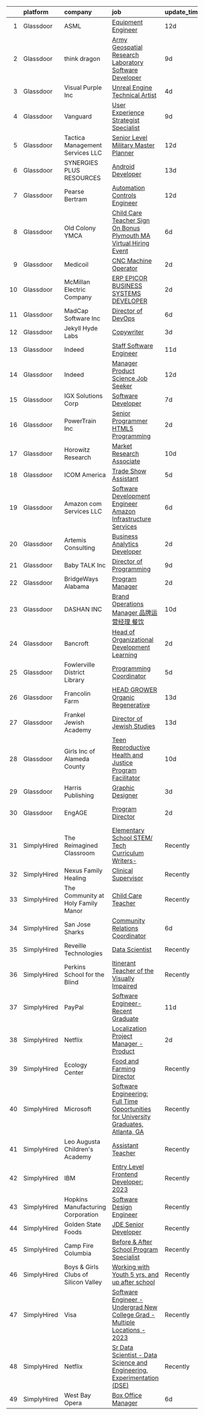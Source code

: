 

|    | platform    | company                              | job                                                                                                                                                                                                                                                                                                                                                                                                                                                                                                                                                                                                                                                                                                                                                                                                                                                                                                                                                                                                                                                                                                                                                                                                                                                                                                                                                                                                                                                                                                                                                                        | update_time   | location                   |
|---:|:------------|:-------------------------------------|:---------------------------------------------------------------------------------------------------------------------------------------------------------------------------------------------------------------------------------------------------------------------------------------------------------------------------------------------------------------------------------------------------------------------------------------------------------------------------------------------------------------------------------------------------------------------------------------------------------------------------------------------------------------------------------------------------------------------------------------------------------------------------------------------------------------------------------------------------------------------------------------------------------------------------------------------------------------------------------------------------------------------------------------------------------------------------------------------------------------------------------------------------------------------------------------------------------------------------------------------------------------------------------------------------------------------------------------------------------------------------------------------------------------------------------------------------------------------------------------------------------------------------------------------------------------------------|:--------------|:---------------------------|
|  1 | Glassdoor   | ASML                                 | [Equipment Engineer](https://www.glassdoor.com/partner/jobListing.htm?pos=126&ao=1110586&s=58&guid=000001839cb68825be46e993e41be422&src=GD_JOB_AD&t=SR&vt=w&cs=1_938094e2&cb=1664781552144&jobListingId=1008152031367&cpc=466AF8A5143942DE&jrtk=3-0-1geebd22fjfl0801-1geebd233kf11800-8d0e699130956688--6NYlbfkN0A_DDXJpBmDjNhNk0SonxKsswszHAivHatKsF66mYTBciCWwIObBEHLri0ZjyN9jZecIQxR90qA3Sxar_QlLiLyiO5_anLoC3Qzl74AWxgys9K8MNPFeL72fC06i0ZEgcTZlwuIbtwYFOdjiH3eR3sKO6xeHlxMCQMvMhPAf5Rtne50AhtI79mAC-0fUjuotJuEhaWu73ZT6dw639XH7FbkGsXMusAo3MZ1wPD5HV983rmaz8zV00PzXDFia8ILP8L768mn6ZczNMstf7kjjfeUhG8QcbuR06xCxAjVn8ht7NfV7cACVc59BW78S8QzaWXgjglNjN6jLMat7R6XMq3laYZT-dbqGZuBkqsVXNhR7qut6-SQ4roPSiaXfVX0M72cdrt37skoV42qrD6QjaZ6x9X1wNPXBnZWBzlevkiA8PrT4Y4VDJ0L0GFYIJzqjo1niaKr7PUruAG5KzsbVLNAA9Yad6LmBaGWaPeAd6F3Fm5amLvB0sfZpMSPqJQE1XbfFBCyI7dVIak6-CeSPgYlqf5J8h4kyZjGWoCjq0Bj9q2UXFlMCyXM_SCd_yuTBNo3hEvLEUjHcCxOw4w7QWWjnAQ2fk6xRJ4pXfh7JAo1YUu6QKR_dpJmDDMEgMyqXPxZe6hcE531gofWhNVuW0_sNTbDRG3Du1FOnmcIB1-i3A%3D%3D)                                                                                                                                                                                                                                                                                                                                                                                                                                                                                                                                       | 12d           | San Diego, CA              |
|  2 | Glassdoor   | think dragon                         | [Army Geospatial Research Laboratory   Software Developer](https://www.glassdoor.com/partner/jobListing.htm?pos=125&ao=1110586&s=58&guid=000001839cb68825be46e993e41be422&src=GD_JOB_AD&t=SR&vt=w&ea=1&cs=1_b48a26cf&cb=1664781552144&jobListingId=1008158410222&cpc=3B54C55687EAAB5E&jrtk=3-0-1geebd22fjfl0801-1geebd233kf11800-a152bfa43b9b9e6b--6NYlbfkN0ACTeRvGRFS6hadW-07x_K1RnsIE8OdH4tufuZ5eRAiXiBMjpttGdYmttH68yNR48DRuxDYwRlyUrQ7HEIkoVcvVDfboow4HWxBya_PgPjwhi5z7LlqntkHLwcvRpqCTa9g2y63XpVZmp5q5-HvirU-crutFGiesJuafjy90rlW0HMrsrIAKbuSxvTauC8IZXTyg1vpUSJhgLyCaGjloY94tGRLOBvvKIvr6Mh8jE41wbpVqsYe_7_Vvyrwf0dA40GdRKrOc9zqC99wHDk5UQzWMlDL6U2oqKhwpCxdyDipYjTHyhCjH2XKqjlbaqeELNCwI5kRzYy4bC75T8YVgDKYNHoSOW6zgoUDmjA8vsGnYV6g7Tl1n4Wh0JaxuXe9cpHHtXUUngI2Jlw-n1_Wzj4ER51cEaGGTEgcR6eB5tl1b706R4X60_PctozCKAvRxCyFWytVELIZ2hE5X22VhVN-3tOUL0PX90WhORdaXQUL9I5hP8HYqzWUF48ia2cL12F-xadEWP5AvrDqaAuowrNPyS1CcCy-lIJffE9W1Koev2wVCW3Jk-FO)                                                                                                                                                                                                                                                                                                                                                                                                                                                                                                                                                                                                                        | 9d            | Fort Belvoir, VA           |
|  3 | Glassdoor   | Visual Purple  Inc                   | [Unreal Engine Technical Artist](https://www.glassdoor.com/partner/jobListing.htm?pos=104&ao=1110586&s=58&guid=000001839cb68825be46e993e41be422&src=GD_JOB_AD&t=SR&vt=w&ea=1&cs=1_b31e9e80&cb=1664781552142&jobListingId=1008168214657&cpc=1899023E9966B094&jrtk=3-0-1geebd22fjfl0801-1geebd233kf11800-3051ec987a852fbf--6NYlbfkN0Bi-g4OEguhQEx4pjzkmulzkFDPdVMQm6g82nLRMcVRUPhuZxF0TaNm8sD8OSmosQx0wDDCWqlLyKSxlcsJr0z3Vomvv6ObC46f4oIG4EfWq9wJOezsfJ0Joe08fz8px89T6MOkRCjMFm_f_vjBUKG2GutwZcrjzZcxBXc2WjOsWRLgvgB65cgaqVWzn7efhfZ_u7wt-qMwkOxKPIWKmefYi5sTGBSM7u3Kekjkxxa08gfJUnwL92n5aQWQ3sRD59aqgksLBxxo10nD1CA89-LOgQk6WW_Cu280uYYh91yJDwdZqX7xLKIkwSxVGe5Plwiwkr4W94z-yUl5SCE8hAsAoFt4vjbv9P4Fj6yzoy6AEdg1b6oI6mklbdGTYthvoYd7hGVl1PrTRLyztuDpdDeDOriqaRZm6p43cre9HfF3S_-6TV32hSNp0w2HpDDzql_pI_QOv32l1eavtC-0nZG9zdX2_zcpuIh-nQKo6bXhTWQORD9HFLtYEPnoCApBK95AdLJEaggLByXsHNfv4gdvYJX40ueou80%3D)                                                                                                                                                                                                                                                                                                                                                                                                                                                                                                                                                                                                                                                                    | 4d            | Meridian, ID               |
|  4 | Glassdoor   | Vanguard                             | [User Experience Strategist  Specialist](https://www.glassdoor.com/partner/jobListing.htm?pos=121&ao=1110586&s=58&guid=000001839cb68825be46e993e41be422&src=GD_JOB_AD&t=SR&vt=w&cs=1_a15dfb89&cb=1664781552143&jobListingId=1008159009420&cpc=16EFF8D9850E1D49&jrtk=3-0-1geebd22fjfl0801-1geebd233kf11800-e09c50ad0984f5ff--6NYlbfkN0BWQs_M7ZA8XLbIFWVw-PYcVVEPryqVLyWhKaEKPskHyy2-z6Z78n5au6PljKOGTAqqeEeDioGpr6Y_ZLLNcLP34iJ1y8yqmWA1WTUxQvEha7Bga3KJUUaBHKNx4S_IMpOIIDhTDDrvzEzqwNXTlxHcEXAW_S_sgd6G3coNI3SonjJwqaePr_np_37zOkv2iMxNP5ykrm1N_NIPIYOgK5tKB-5Mq0un7gaQQusxRDijT4hZhDgMAoSTeDMOhHOlKzWcGUeAGgoMijL2Jv4CupQkP7Zsc2PHCT1KtzsozJ4sNlYINUxNEYSToeUyOxTJx8YHSxujpjRzARV2c92cXAwtAnqFBV7r-TgWxrql3nku49GSnxAXTvaGYqQnuMjWVo99cuvZ292wxrKo8-6P8sckHNqQfX4twPZfoNlrncz9XGR05Xs_2u_gLOW0jklDzo0gUH0LboxXztL7pXI4kmL_K920HWi-JACMpKj9bPdHXg05roSvUhQlthPXvOePaYxDUwanW-4ultvlSwK08i-oyuVfigYR2jMurV17X714tik1quZiZjAJS6DOHZ2Y74Lxb3g_-nIg5D_DD_EEsoc_F7R0GpFtQ2-57-THd9jOByRItymvoaqv9ojhpbOz7T9g9_zCT-UoU37yQ-sqvOiY1wttPsPW9soRrgTTt21I2ATSdvdPecpgbOWaa8-aDgLO_sFrhC8sgdzUN4estK7TnVI0cVsVSiTpasHcNhIo0ZdrXhPMdOLxT4xzzisybvO2tVLPqInhbfEBj_hr_YX0DwhcD2gyOUF5YiSGu6Mz_9fDsCB4PsEcvAUqVmxcrEN3fy3J_1CYxdEOZklR0SOAzTe_ZdT-EhwdNZJNa8q-nZlBMR6bhSHNdMHEhotRK4O4iGg4qvtvxTKMgQQHjjI0wj0CUbiK9OskdahAOdy3tmfwA6P6qk2V2NBeFbVcrlaUpPsriJq0nBq0GqfVsa1eejyso2Mtc5YCDqqmmnYGg7ZYkyzjTpj0hGdRYQhe05g4wt5JrrkK-TStr2arsEzc77jvQ_oq-3Dsm-swfN4ZE_qDecdLDxQosZtSvcs15DJYg3wCGcs1sFYLaUZpZHDaNBFkhxK6zzDFpoKn1ijN94y7DOvtKDwEl1OtzK8Hvuprb4HnF6eEvGqCKOvtn67Y0VbS2x7_v2s%3D) | 9d            | Malvern, PA                |
|  5 | Glassdoor   | Tactica Management Services  LLC     | [Senior Level Military Master Planner](https://www.glassdoor.com/partner/jobListing.htm?pos=112&ao=1110586&s=58&guid=000001839cb68825be46e993e41be422&src=GD_JOB_AD&t=SR&vt=w&ea=1&cs=1_647b822f&cb=1664781552143&jobListingId=1008151634288&cpc=481A43C17BED3CAE&jrtk=3-0-1geebd22fjfl0801-1geebd233kf11800-fda6a9b1fa79c021--6NYlbfkN0AY4guaBc_odNxnJHTncvfwFu86WvDwtbc_K-gSZc1x5MVioGHhmspAG5OotZAdgdyMOJmJRexfG3nbd3B2lxdMLywcKwsKrZq15rzuFmjUZehnjvwSGn4MgDbftyEvykL-XXBqWF263hlSfGrWbJjpP7KUkUupC2mUiLBKmN3M_Bw7sm6F8AFy4mTsZdMiqHUwoXP8GmY71qMfFbP86wKYBApPlCVfz8d7o2xFJumbnzm_fT8NUWt_0XTtjHO-x5d8gZYVAAkNTsADz-nG391vX9m15pInvmuweE0SJfP1C_wTgQiW0htSZTv-icmwTl38i39zWdeMCbk1l0U4DO7aoM5rlxld99D_kEfzhozbYOISDYCGANaQR8nEKpFeZGq2yxtfaOoWBMyUpqrETSvhZrw3wOsLvUcQ8MZxv2sti0eZDqTnzXHH00azQbnx3aLEeS4DOCiwXyXPdZM9dqWwNoSm3EL8aIgNfNuDiUAb15GLPw-lpE5OAEjlE8PejEhL2KjgP5Mbw0csv5Q7_738M2QHKocnUNw%3D)                                                                                                                                                                                                                                                                                                                                                                                                                                                                                                                                                                                                                                                              | 12d           | Remote                     |
|  6 | Glassdoor   | SYNERGIES PLUS RESOURCES             | [Android Developer](https://www.glassdoor.com/partner/jobListing.htm?pos=130&ao=1110586&s=58&guid=000001839cb68825be46e993e41be422&src=GD_JOB_AD&t=SR&vt=w&ea=1&cs=1_ebfe2a0a&cb=1664781552145&jobListingId=1008149002148&cpc=5B5ECFBC4228ADCA&jrtk=3-0-1geebd22fjfl0801-1geebd233kf11800-92474b280e413340--6NYlbfkN0DRyYbAE6lLqrLXLCAdUhpNx2K7JVOe8ZbX2aWu8-vU288hcUkAJ0rqSJ5PtT1HOYfuPjRMnAldpi9zxa5Qzc6V6L9qA7VxvRsq-70Wgce7pae9_nxbgIlJi6cWNHytHYfzWO0sf_fpK9QONu7h4Mi92TNf7b0I3_VbNo-Q6Voo-I63aUWhfNi_dafXzWYo7UfG3uE3B2OMBqdF1NBiRTj9A1aUZh-fwCp-E-ld4yl-jn-yQ_UL82YzqdXHNCyxsv75J_X2CIKnRPaplqT6M2rT87eWDwv1l87brzhHKyQjtTsgb3enrK5upCOoo6KtlpjcE3LuyvpNn-iNCZP4oi3C1zuEgrVpsOE2-qkN5lEhi9wtbwwHWyDG0LgsyojYJJ46iapqzjylquAcH7m5JtzeseHViCCFdl34ZKYCa6wuutn_JGAnhFHv5UaF8Xsxej7EgghU-L8s3shNaYDiEKz9NWkU3p_KX6FdK6FwNMvBhvhIvHzu_qXmRagTwwCzMbJ_OnvjrVmsPQ%3D%3D)                                                                                                                                                                                                                                                                                                                                                                                                                                                                                                                                                                                                                                                                                                   | 13d           | Remote                     |
|  7 | Glassdoor   | Pearse Bertram                       | [Automation Controls Engineer](https://www.glassdoor.com/partner/jobListing.htm?pos=107&ao=1110586&s=58&guid=000001839cb68825be46e993e41be422&src=GD_JOB_AD&t=SR&vt=w&ea=1&cs=1_b8be9b76&cb=1664781552142&jobListingId=1008151389038&cpc=0518DE05C93B4EF2&jrtk=3-0-1geebd22fjfl0801-1geebd233kf11800-74087c6acc82e654--6NYlbfkN0CRKHnxTCul1pT3kz1fsqWSNMUdhG6Jxh-RZh2TOeRNQ6d0Dcne15dTxmy_4bDnEE0tJdG84S74ViQK7cf2efh4QkEOQWewN89lJuSVM_2robn8v12yY91mlNoJCa_nOYHn5xiSg6VwztqT0hq558K_Dbqr1Rr-lArwCvSwCscmwIcHyIGI20lN7vMQqS3Zx_l41VlgaQTDguIxCXnUdWiSWMQG8cYr9FL2JH-WfJz-cqDRxX_60t_MiQMfGIH0UlZurjAtAQ-ZXziFj5kzc8zMqzGF5aSUCpubjqq0-xWT8Eo8OBvKyvNBzKgOdEEAVBTwT0QJFwkjrs6kzyuaYZ3D8uUPQbP1r47bXdK5hYRDINfOtbvd-krkqGSeFS_5-XZtIceReFoODoEjTfhR_nNLGcfJF-5DjFED_ftEbTbW88BMbwXcmje18ATAAsJxJlSIHEWrTgwxxK2VTf0npKoBsXUSm7nTCVL1e1rm0bdq1ekpncqccHASHuV-85ks_bkOduGeCr7ITP_ziGru21vRdfVqXxBs_6A%3D)                                                                                                                                                                                                                                                                                                                                                                                                                                                                                                                                                                                                                                                                      | 12d           | Boston, MA                 |
|  8 | Glassdoor   | Old Colony YMCA                      | [Child Care Teacher  Sign On Bonus    Plymouth  MA Virtual Hiring Event](https://www.glassdoor.com/partner/jobListing.htm?pos=114&ao=1110586&s=58&guid=000001839cb68825be46e993e41be422&src=GD_JOB_AD&t=SR&vt=w&cs=1_174b5336&cb=1664781552143&jobListingId=1008163033666&cpc=8F0D4BBAE12EAD22&jrtk=3-0-1geebd22fjfl0801-1geebd233kf11800-f3dc0e85c84ccb3e--6NYlbfkN0Btxs39KmTzjw_u_hUXcyTcLpNeUj18C2Nw5A7DCW0FWAg0K6FsPPa7fRGMleoYUh9gd6Z74JAFvVUDxHhAKI4Jv7VpOleLwqIuB_kK2dhP9Ed3pqX6DS2YNtOQmgF2F4xyntrlF36mLbtRxalle6zUTMiM2TFh890DkMcaVQCqMN8yL5jze2ehcV7q6yTTVZTnJRGZtc1dpE9eddNb9CBLXLw7430iKpNI6MZ6KAVIugw0F3QLJAnLbpmQL4M8ZymzLLg_JX7zZAxtRbgQb81QUaZcBkxHw2f4bYHz36PTjHnHhetva4pa0Ky5wnbB0PLzqlppWajWp0B8qHHG668Xq1-B1OVkvmUx0Rx_Qsqc2EH0Xa2H23BWNTzHeojiTi6NR4rEktizZkyFELFtefhzesy8EiIKXXpn4WhuP8BRbTeS-hYtw3INFldeuO4MauuZKehrSWfAYY7FTNBZ2yNDns9U1411hhBeOcnwDAvjQtGjIQPRPeLNefpE15qB3EMY_OYr_81DJvH_PTG8mvFvN36hOoPuv7VjNRaceTRs0UTORKcYEMa4DZ5nPsphUAd44SZwPFJZmCs09nl2hxnlIMY2VzC20TSaIDDVyA9wiYfExtC6qsoQA7p9_QmsSOIrDrmi_dnSlsbR4xpWwXUNiM--q2uXoGYr3sx1w3eaijaWrCgAfWwsr1oUO64itAwJHw3BtnJ8Wlttm9L5mfQmNlrv-URSsDvg-O8W6jz_Z-taCB9joRGu8fp3kb9uIao%3D)                                                                                                                                                                                                                                                                                                                                                                                                 | 6d            | Plymouth, MA               |
|  9 | Glassdoor   | Medicoil                             | [CNC Machine Operator](https://www.glassdoor.com/partner/jobListing.htm?pos=118&ao=1110586&s=58&guid=000001839cb68825be46e993e41be422&src=GD_JOB_AD&t=SR&vt=w&ea=1&cs=1_da4ce62e&cb=1664781552144&jobListingId=1008173858621&cpc=77A94233343CC5DF&jrtk=3-0-1geebd22fjfl0801-1geebd233kf11800-ae3234085f984393--6NYlbfkN0C_Li05REfPvtXRvWHLdeeD49AOJbFipZmEj-26w2SOC5xKghAvXFy5IJ4KH7V1RM2dmsEOe_ZltohCk01XxfkEDMIuACKDuKpB4ZWXB1RC0gAKMplvoTb6xrezmsVR9POiNnT8fXa9tmvTxNvftIfzktclZNqzw_v4OFgjNZbM5H7YiOCS0v4_rUrS2m9nxvDriyS9YXrgLZkXGNmFc53K1onuxawBtgBX-WI8SBWhJdRtAa4f6c7Wbt41HKdKhJai8iww3Vo2_cfnkPCzvGkjD8oyksYuXeeXIlTHx6_8qs45EKvg7e1NQEywlX_e-4CSFy9rQFeHec94oCXZWt4WdPYbDm46bDrNatH3Alm0Q2YT3B9dzsYpEO0-ZqCqxD97Q4eGu9FXjXk8zso_G8A3pscNZmkvXuJUx12fBaHYnnZ_KKk5x_tiBHKopkco8LczK1qj9ZAFJ8BkTS4T_d4mJzmB-nA7rkDv6yfQq06eDpHJIeRS5KWatE7GKFZFBwx8aITYLEMBdYI39qw_foxp)                                                                                                                                                                                                                                                                                                                                                                                                                                                                                                                                                                                                                                                                                            | 2d            | Lake Geneva, WI            |
| 10 | Glassdoor   | McMillan Electric Company            | [ERP EPICOR BUSINESS SYSTEMS DEVELOPER](https://www.glassdoor.com/partner/jobListing.htm?pos=102&ao=1110586&s=58&guid=000001839cb68825be46e993e41be422&src=GD_JOB_AD&t=SR&vt=w&ea=1&cs=1_a2bd4684&cb=1664781552141&jobListingId=1008174488745&cpc=D5521335291FB266&jrtk=3-0-1geebd22fjfl0801-1geebd233kf11800-416e82082b22c6d6--6NYlbfkN0BxkLIcfe0oqaYINownie861a0BJtkzmJW-WyGv8J0JYEdN6NZThCTCW709h9Fjj1pXwq_F9_02cSi88qt_6BTb1B2yhHc8lNEyfLSt2T-zhW_gkY8RVERLbna9yERR-4zT7jE4O8Jo7r-ZBx5Q00QFv_9pQHGTtN-hsbmxSH2v02_1zjTq7LkrrS0maA-1S9tAXrpbW5uRV9RF9zmThorvXYfF8jD9-QxqWDUda4H3xEGp4zN6PYwN6TdBuUiMJWodUdbyT0kya3fzcZqlkqU_XGJtIFV0b5FnNB5hrp0HXJ5fUFbYymmVmHVGMxhOWLB60Na27rkPB_Y0Cxi7qnrIdx4YgqXGWZZ5KugsOWX-Cl084EEkZH-pc1ly4p1RGgQaEDolG1baEvnIazCwapG_E4JrtbOU3uKodgOFmxrFldp--E62vyYmktBwtyHFd016OSBJQjYqx_LmcLzGsACL9XrhnuIUnOryYdZAXrnV8qcnTsxHBnmnIXHEuGthV8-mBYK5GsnvaGY67orDTwRetzkZh3H_M00%3D)                                                                                                                                                                                                                                                                                                                                                                                                                                                                                                                                                                                                                                                             | 2d            | Woodville, WI              |
| 11 | Glassdoor   | MadCap Software  Inc                 | [Director of DevOps](https://www.glassdoor.com/partner/jobListing.htm?pos=119&ao=1110586&s=58&guid=000001839cb68825be46e993e41be422&src=GD_JOB_AD&t=SR&vt=w&ea=1&cs=1_14dfc889&cb=1664781552144&jobListingId=1008162675957&cpc=9B9B026AC90BB95E&jrtk=3-0-1geebd22fjfl0801-1geebd233kf11800-e74e3bf667201a17--6NYlbfkN0DdNONLqhA8z6QrX6vw37qu8cGScUjPKwqVQr3YAsb4-2JpYi5_xUj44F4xXQk6DzCS7FCoHObheUgGskkrJEc9fS_BwUJw5O2aWLmXErZYuZzbL1jK2NslgymTPv3a65C3y1Ki3plP2w8fOFH6V3BopJaqB7RkuE6ySCsU5GcoF4UOqqCGdWERyFD4NZtL6gNf4GQ03M-KhZb5b4NK1BAz52VIDO7XiS-J8UUDOPAz9zauq4fFxBDj6FyFLqX35u7t8yD1bgIEzkKLFJaqM_6vK3G548clcHAtgiKMCOrmslWxQDqDdXhCzzUxxo2Z-YGem5SWBdRtssjKKpmAzbr3twoFUGxHbodRyUMbvw_VgJxRU2DBRFXJ_OfHKNhKTHeVtFR8PCltL-kgAih_an_0TxutQSQc9pKdoX9sqaWO3yXWpuO926B_aThz9rMHnabrBHiYUbS8NRKt1vjJQ0JIbObbeUGQn2UoNwJVe7FkUtQ0-43x_Axf-aUqiBwZqIY%3D)                                                                                                                                                                                                                                                                                                                                                                                                                                                                                                                                                                                                                                                                                                                | 6d            | Remote                     |
| 12 | Glassdoor   | Jekyll   Hyde Labs                   | [Copywriter](https://www.glassdoor.com/partner/jobListing.htm?pos=120&ao=1110586&s=58&guid=000001839cb68825be46e993e41be422&src=GD_JOB_AD&t=SR&vt=w&ea=1&cs=1_af3ec24d&cb=1664781552144&jobListingId=1008170798563&cpc=3B453408E5782294&jrtk=3-0-1geebd22fjfl0801-1geebd233kf11800-0efff1d90c7a5b7f--6NYlbfkN0At9xW0m0TChdqb9r3pHfojHOrRuyE4zYzQuymFAGrb4wYqzGeJumhgjDMp6m_Pdy-a7RyRnLeGPZ1yVCZziKJHxwBBCJQ6B1EtmH-5pDUVSQPEghlNN6zjGSrB_p9VH1C1FNnW3Xm4mBjoevkoHwcmrFpoWdsbV4M1roxvVi8QVV9N5xnDa2VrK9nAftgE1T_WmqAOqnUnfD6Ku9mgfaAbleDwIp2ondA9u_kxBlNH15GKcCyYdXZQlb82IUmqoH0Tu0Bt72P1W78xqB_-_tB0QymtciFLsb9P8cBTdeGCskRq-t2uKTGhll4DZAL3B0mrEJNzx7Dg4okRwoIFA8u9IGF3O-mPc_lboSM-UuEDZVWsukED6hHrztTVdJJl2cdqrOzH2qummAMnNYTV7vkA2ZMCSq1kf-UZQp9R8RZP1j99nPKweNrQUBKNDKLY_K1Iq7YxOvr2Rq7mmCfkk-YZRUJplUH5dKyA7c_n40xLOXBM-iXHvMLZEF5OE-g3Xbc%3D)                                                                                                                                                                                                                                                                                                                                                                                                                                                                                                                                                                                                                                                                                                                        | 3d            | Northville, MI             |
| 13 | Glassdoor   | Indeed                               | [Staff Software Engineer](https://www.glassdoor.com/partner/jobListing.htm?pos=128&ao=1110586&s=58&guid=000001839cb68825be46e993e41be422&src=GD_JOB_AD&t=SR&vt=w&cs=1_ad5dcd0d&cb=1664781552144&jobListingId=1008154057489&cpc=356D09F0C08B1729&jrtk=3-0-1geebd22fjfl0801-1geebd233kf11800-b7001d2650358006--6NYlbfkN0CiRNM7CVr8YueLFKlzwbFWI0o7IjV438l4sVrvKZ0flpURU_mqoI8E-VxPfg2eTCGjQqbmlFBgJguq8sVLsSjLug2KqvetpUTftbtjzPSibyzYoxSlTWnxbjUXnIOClUnAYdWTt8W8QzTljnCQugAqJxGXsvuiq7kJ6V_eL3tgduq6OG2DimZDTG-e7q7BuKXnHaQy7CEsFsKrrm1727dEMdMjsPRk6SYfhhkG127i_AkR_U44AR4tXO950HrHCQFa1eJ921TFe7St450V-unLFGHuGKFE-xZPXwgc6_RBDJgweQ7QuQToWLToaKpw50V23lkHW6a3bRf0vJQmcXhRArm9gHiPngeUA2miejyng9eqAMedmr7uJzYBwfRD58mXwYNTrl70rCOJ78rhwDNcXpnel76YnvthtA44Vx52ThrsnVBmKYBY57bfmpxqYglXfUtZUBS38pL5RE56ZxSZ4_oqth_zv5-_udsiwdtN0pt3bHdZTytoEGO-qwbto7RWzxtxeUNg5GYoiAPL0xEALUdMiM4p-HZB4tlgMJZVBdECFBqOYUSx)                                                                                                                                                                                                                                                                                                                                                                                                                                                                                                                                                                                                                                                              | 11d           | Seattle, WA                |
| 14 | Glassdoor   | Indeed                               | [Manager  Product Science   Job Seeker](https://www.glassdoor.com/partner/jobListing.htm?pos=122&ao=1110586&s=58&guid=000001839cb68825be46e993e41be422&src=GD_JOB_AD&t=SR&vt=w&cs=1_3fc86f48&cb=1664781552144&jobListingId=1008151315862&cpc=90E10D0C903B794B&jrtk=3-0-1geebd22fjfl0801-1geebd233kf11800-aa49f5b907afdc0f--6NYlbfkN0CiRNM7CVr8YueLFKlzwbFWI0o7IjV438l4sVrvKZ0flpURU_mqoI8E-VxPfg2eTCFuVwOjI4co1T5lvb7_wAoRsRR4qc1F2nUV3FwbFhaJVtU0EeJx6NnRC4EjkoMEQ2ISXKBE2uHONEOVrIZd4C6sQREiq8xij3u4Me7qpBNMwhG9M0EFPUVpbjyWxk8QrQyTCWKhdivvduHe66K4CfmDBmlnJDaxEppahpAqUDpEGG-RRGQJc60dfvKPjBh2zIC1ZTbG7Yk5vZDnmt7mgbV2eHgwCJ8oS7RMxkncAF4i2PBFTgRDlCIVjCVS__v1f7hO3iI3rBKSSkGKTOgH5-TOqXNha7ar4HdqvbCm49OGUauu-COnC9aJwMW2IZkwSQFsehcXfvimGu1kF3Y690yJIgpgWVxoP4uPCvc8ZWAs1aY7ibl4NKaC9WS7UcDTpjHzELHWAYYuIRyoHLnExu4-SIRiSKKiDRdL6kUXHleY8Z1emELCn-sV49M_0P_ZbO9o9oWMXBdbql_ewEKFB4BA4-Csa9rviviL8SUBNBKwj7DJTqobrV59a7-krD2fgy0%3D)                                                                                                                                                                                                                                                                                                                                                                                                                                                                                                                                                                                                                                  | 12d           | New York, NY               |
| 15 | Glassdoor   | IGX Solutions  Corp                  | [Software Developer](https://www.glassdoor.com/partner/jobListing.htm?pos=124&ao=1110586&s=58&guid=000001839cb68825be46e993e41be422&src=GD_JOB_AD&t=SR&vt=w&ea=1&cs=1_2850c541&cb=1664781552144&jobListingId=1008161289808&cpc=3AB15119A9A7BAF3&jrtk=3-0-1geebd22fjfl0801-1geebd233kf11800-f473a340cb46fe58--6NYlbfkN0DAwgduWqBP7ymGN-lTADpinz2i-23XbRAyg5ywqS-MDYgqLdDcrWlkXc1pGXB2TLgZ_D8v99Kw94ytt26_pynnFczZt5XEe7VIlV-5N-mLt1FzCXAFHP0MX34kgPK0YG3tw3InTwf_xhUQ_EnfaS9a5M4D7BbxarvbfQvNcLh-m0h2YNDL34nqUxG4yXTgx6hs9_1kxp6bZO8Hfk-3CHUdm0cIbmKn68lBqmX_-WAEjfcp2MYJBzFrsWWPylIGaEV2p62wvQkiufGOIOQqBEAFRfjPqJNzBZHLRyze4jDJcaKhVTft9FbLYknyse43LaTjoMrsRNr-prfE8JGdcTv3j18AtnXaBfRJzgU16zfCmgaHWBr1u_gKS6D5z6i_Erw6_gH1t6QY0cBGzIIA_FG5MdRQ2uD5rqllPzUrjqbWtC6p87fXQ26gHK2JcQ702XYm7jtAUnHtfUfK7marGYIle6dumhHvJb0RVDObYAzuXBzkREMZLK6CV4Ymj7rN6PvrhKWie1MzOA%3D%3D)                                                                                                                                                                                                                                                                                                                                                                                                                                                                                                                                                                                                                                                                                                  | 7d            | San Juan, PR               |
| 16 | Glassdoor   | PowerTrain  Inc                      | [Senior Programmer HTML5 Programming](https://www.glassdoor.com/partner/jobListing.htm?pos=110&ao=1110586&s=58&guid=000001839cb68825be46e993e41be422&src=GD_JOB_AD&t=SR&vt=w&ea=1&cs=1_0cddb92f&cb=1664781552142&jobListingId=1008173585788&cpc=54F93F5C0A7237D4&jrtk=3-0-1geebd22fjfl0801-1geebd233kf11800-1b85f4fe83a31478--6NYlbfkN0C2SVAOpOeIWQkPp9EeCSLxTLheLRty2uanDx8E9nXZ3mu7gJwUrwrha0qMgRJB_ybKSHJ_Y0hVriFcnVY9yiNZwBG_k1-AbF0pE9LMEsbl4mHVUm15fZfn1EUbUncXM4fFY2uk7IBaV71k80c61T5oym8J7jvFIebX2bEtRtE7kjyJhVwrjQ2xABzr7OuFNryX6ivqnM4GQT0wwSQYiY45t-EmIQpVWr45-_3NYaSDkW7Y9qkPpwUWUDMxkGVEjczGln-RnMiODSo6nkEeApbZlF7vWy7LPMsPUA2RhQM2rRu0Q9eu3mvpbdfYENIJWnPVudRP9DzEj93a-vz7SCKOPEzkvpnuUcm9_v0Vl9mx7uWO9Xt7-7nMvgNNrQ6qWGjn6hEO2u4cWsvzjxzFp88oaHfPHBcaBUWGWcWpS0YLB2Sp7WWM3nfURH3YgUYuHimCRswaVry5RH3fkpQYkTpln7qoYUwR71R8x6wxUYs_vPQgBjsQRyP1V3OGp4yXd0zNpGr3KZZ2fPxaIz0bN7Bn)                                                                                                                                                                                                                                                                                                                                                                                                                                                                                                                                                                                                                                                                             | 2d            | Remote                     |
| 17 | Glassdoor   | Horowitz Research                    | [Market Research Associate](https://www.glassdoor.com/partner/jobListing.htm?pos=123&ao=1110586&s=58&guid=000001839cb68825be46e993e41be422&src=GD_JOB_AD&t=SR&vt=w&ea=1&cs=1_f4930aa4&cb=1664781552144&jobListingId=1008156915944&cpc=728EA7D4449150ED&jrtk=3-0-1geebd22fjfl0801-1geebd233kf11800-9fed896297552dc3--6NYlbfkN0A953Z9EfJZc5Z9y7Wb0NkuJO-5BBnqXCJSieP3bN3oT0yhRhApRHWsJYDRm33zy2k5Q0Z04CqP6qLr-kcFSP7vbzIwz55e0F1jU4uSBkUEw_l0qY6KqzsUwkBoWCXBELjTVav9BuqEE0WzRSCartTRC5S9GZQKrY0fJ_xQNHSkXhSS54WnLtL1TVBWPL11bpmYZzvbiHBggSZxttavCAOAF44V_mjqn3uCuvvprPOi9TIokGmzN1S3kFj40IB3uxHXt_dNkDBlC1izPGpwNGQaFYuGrZV2WvsM7f8aYyz8JAE_5qkk3lfWvl-40m1VdAsOHlTOtehT6RlFr-qeb7Sbn1PNxrGtOWSE_uP0Yp9uaRdUq7Yik76s7hc5VFrjxHvjIO0GEqMpoCleEAoEwWtAinF0ofkVQ5yU-n5H5D1ATUORBPBHkjbi5kQDYJJZiH6cVMyNRqrFyCna4V3wTFc1pKlig-7whaW1-K5_l3Eki4S5-B2Fp6hvOd_VRFRfGnMH7IawY9hPqI-IL6P5tbQB)                                                                                                                                                                                                                                                                                                                                                                                                                                                                                                                                                                                                                                                                                       | 10d           | New Rochelle, NY           |
| 18 | Glassdoor   | ICOM America                         | [Trade Show Assistant](https://www.glassdoor.com/partner/jobListing.htm?pos=101&ao=1110586&s=58&guid=000001839cb68825be46e993e41be422&src=GD_JOB_AD&t=SR&vt=w&ea=1&cs=1_d28c52cd&cb=1664781552141&jobListingId=1008165624058&cpc=968121B4C9B310D7&jrtk=3-0-1geebd22fjfl0801-1geebd233kf11800-6a55adade39fa4e5--6NYlbfkN0AtR68e5gWpPxoovZgA7Udo-dcymoK0NpHFMpIgh7LYzww93Q8Nttg6tPmqik9Y6Xe-3lRxCpgzRoq6uyCofyMUwymL9i9jSHWtt00lpsLGd438m6clRSrP59aSX489J_VkqT9z-0jeC9WZnMtY97wfjroy_kDr2oE2B-asWIaesT_6EpLrrsSaCGneqdlCjMnl9BF8E2GTmd9hV8yKbWM8s-npNYzgRCI38LJ2-s6oj0t7TjTP4TOQGNtq1eTFsi0jJIt7olVC2U6auVTENElB_sauEnCVKO0lojYE_QpHSHojbIM8brv-su0nUrOGKYAfY4ZzESv76y5Y44IpOMTynDtsFiQgahOYF3qTJT6Si1ItMrXC7-aALWqeq6xH1_jczvccWajM4vZZ25nEhY7ayiQgm2LKRkS5EeZtmBurH8R1eB3mmm7QjkVZQNAuoKqaCTwTY1H_kNlMn5iXt4K_8KCV-H5eouLhnbI5X5oIeUEqT7yf97zWU4vXUQfB7JsT2urkc5cQw9IHdMvqules)                                                                                                                                                                                                                                                                                                                                                                                                                                                                                                                                                                                                                                                                                            | 5d            | Kirkland, WA               |
| 19 | Glassdoor   | Amazon com Services LLC              | [Software Development Engineer   Amazon Infrastructure Services](https://www.glassdoor.com/partner/jobListing.htm?pos=108&ao=1110586&s=58&guid=000001839cb68825be46e993e41be422&src=GD_JOB_AD&t=SR&vt=w&cs=1_4c77bdbd&cb=1664781552142&jobListingId=1008163338880&cpc=A02452D03F4C00D8&jrtk=3-0-1geebd22fjfl0801-1geebd233kf11800-ca23c9f309667ec7--6NYlbfkN0DiR_L9Yk1BWFWbfTFdXbTUvRWK-3b4thi9OwmTROImgPP_-V0kKrhqWXzjIVzlzWfWQoUq7022s_YAtsO89hIbFBaxvSV78H84kuCHr1fd4TT7depYvlQhVtAbkak7um8MH8f3V9nu_4gRfme5TB96VuBFWBlmY_8C9QtDXjzY4uIRT5we57kksVayaaXoEdrrK29QaUeCCwtUUNjrm1ZywKIRTFNCQrPiBpP4UX0jSxUOBSjl850ccI0cbIubakEcYKV2Huce478K3Po4kcxCkW3jEiDvrItijy3isV66KDKJFdRnH4GkgmE81BI2QY0iYKtiwJfBVR7KygLPw6O7dJb0NNOOwf6oN-xTjus6Z--xKOAdEmJpS9I-2hnLC6XWWJKIfbfeNJ8NNOEXGMC31Hmi-As0O_0RdMm1Mqh1P-6o5ArKGvT4XD-J-hVuH80beNIGqswrtS7OJJAqsKyhJUi-vW1eUWFG8fXiauXAOGZgmE3bgTGn)                                                                                                                                                                                                                                                                                                                                                                                                                                                                                                                                                                                                                                                                                       | 6d            | Seattle, WA                |
| 20 | Glassdoor   | Artemis Consulting                   | [Business Analytics Developer ](https://www.glassdoor.com/partner/jobListing.htm?pos=127&ao=1110586&s=58&guid=000001839cb68825be46e993e41be422&src=GD_JOB_AD&t=SR&vt=w&ea=1&cs=1_0eaafabe&cb=1664781552144&jobListingId=1008174979011&cpc=A30768B7258D0A01&jrtk=3-0-1geebd22fjfl0801-1geebd233kf11800-702740291c725ea5--6NYlbfkN0CzcDFs8cjNZITHzPaspPYUdxCTppyanGLeq-qEeiOFH_82D_rqPZNcfZe88RFWXnBxvED7lw-j3Wowrfh_RGCQ8emKnsnBbjgZZqoZeiRJ6aOSnhchIfgSlN-lFJpq36Whamz4ESLvbP-YRb_loSt2IM9udamsPEAQ8gS-uRI-g8Mo8KxGQevK6myiTQAZDBx3b_JS1qM1eJuwNdkw99RKlWjx70A8RY5mcneCTvGd0gsws9aq2fcqES-NOl0mzdB1PQW5z2cBRKTMaM3XbwBXlOvysRz6iqbEPBOfeoCutPeOWV1WO5q21_d1TA5QxbAyioNxumCspUDt1vamxxMpIXXlgyMcSvI6cX3ruNkLbgI9v4F34beWy58fh_w7oBxEQBCBNx17cwjEmnrYZc1CoDFuAckPQTT7G5kMNssw1DX1F89BBqTHXmL-7hPA5PlZlQ7xDsG3-NsmgY1je-bKv316jQb1OxkuVBcdiGe-JMr3vwnSTsHLtfx08JrUdKckUuMPFePYb9ZtnYqzpekm)                                                                                                                                                                                                                                                                                                                                                                                                                                                                                                                                                                                                                                                                                   | 2d            | San Diego, CA              |
| 21 | Glassdoor   | Baby TALK  Inc                       | [Director of Programming](https://www.glassdoor.com/partner/jobListing.htm?pos=105&ao=1110586&s=58&guid=000001839cb68825be46e993e41be422&src=GD_JOB_AD&t=SR&vt=w&ea=1&cs=1_06019778&cb=1664781552142&jobListingId=1008158731825&cpc=3CF1491716C740F4&jrtk=3-0-1geebd22fjfl0801-1geebd233kf11800-be9052b1faf03f6e--6NYlbfkN0D7V11ugRBomN3LL4CACQ8TkvaGIj1J7MayQrna5lYGC7_gLHuDqyuPozYTs5jev3IFQaYMe35FS29gczYMYL45uwyEgMP6gUQIUt2nkRBnBBsXp_jZ8h0slVRqYuwOS_0LMBfYNVKn8veup9lw8UDW5jx47yIRUtc8wgdwB1KHXdC-zuAOsJ2_ubOZNKRuSVDo9CdzcQYpOqs_D09bAihB_JpV_U-JgwOV3iakzg_-yI3B6ek1eD9tKvL9GvCTSF189E5dkjxgpxxop_Bzc8O2KWogw5Pp5TtBqnzp31OMeSx5F951F3LVXuZWfFbF1Lu_d_3Cj136CG4pKhNqj1ECU6aNj6QyHMWqo0MOFhDX9l_SCYkuDnAd0PckxeDhPbRZOmaanh-iN3m6a9Cak9hKSmkbQ1uKrEnAt2rBbyA5XbDJCYIOwO6uY7x8T-h9JgDPkwMF1r_s7LLBt-9l7CcQmYZbRu6MHayiKHvYenQ5ipnhtuNJiDsCFCPGnp7a47S4CwH0uloEAJ2N5GR6-_jt)                                                                                                                                                                                                                                                                                                                                                                                                                                                                                                                                                                                                                                                                                         | 9d            | Decatur, IL                |
| 22 | Glassdoor   | BridgeWays Alabama                   | [Program Manager](https://www.glassdoor.com/partner/jobListing.htm?pos=116&ao=1110586&s=58&guid=000001839cb68825be46e993e41be422&src=GD_JOB_AD&t=SR&vt=w&ea=1&cs=1_09a79c4a&cb=1664781552143&jobListingId=1008174285250&cpc=4A940E94D07B260D&jrtk=3-0-1geebd22fjfl0801-1geebd233kf11800-9a8ade71608c6272--6NYlbfkN0AuAjYKnBHsdkcMxrD7ZJITXxV72vImVt5xOyKRJQecNC9OW9e4NL-wQcMmNUoZRVVpAAKoxEdUkt6SGvIZhxsaMlAxluWdfHqRCJfFQEZgJIRjkdHmaffeivNrrsiBBn0a9k7eKvK9u-3KdgCp5ZM8gIJr3JPrVk08TLdF8qnkA3220RjrdbUgp_Prg54VRfDGeowxTw54mtQ0E8QSWPgUkmndaz0ZZVpJugS8SjpjAh7fx3LUG3O9oUP3SpJ-aP0dIy77KA7FJyc_fkqr1DSxSgK-ZXHsSysj1nrED-tbdVuGXoM-UevBuSGtdJh3Tjx9f0VCsAgg5WogtbFNxbsCeBF5s4D55QdYkw9mu9lDyoKnsD9zGh_l_LI_1etyXf-woRtvMFK6ZMMAgzCuQyj6z8lQSaUYoQyxREKme-TxyxCYBn9ZHqDBDQzxYWJXCtR9FZzAXBBuGGjgNbNtanB9LxIfJ-6eWxDRc-fL4eqo2gR2G0QmoquMhXtkEn1vWfbJ-kza203HVWIz8Gq9sj7z)                                                                                                                                                                                                                                                                                                                                                                                                                                                                                                                                                                                                                                                                                                 | 2d            | Rockford, AL               |
| 23 | Glassdoor   | DASHAN INC                           | [Brand Operations Manager 品牌运营经理 餐饮 ](https://www.glassdoor.com/partner/jobListing.htm?pos=115&ao=1110586&s=58&guid=000001839cb68825be46e993e41be422&src=GD_JOB_AD&t=SR&vt=w&ea=1&cs=1_7c94d34d&cb=1664781552143&jobListingId=1008156787874&cpc=688954DE3DB7E469&jrtk=3-0-1geebd22fjfl0801-1geebd233kf11800-52769370edf1b9c0--6NYlbfkN0AZiaPZyccuKjlre0e0RaBFeO48J0QExrO5hcuLctOVaN_M4Dm3U4EmYKAO-K7VJbKKWUrzHP4YuCffupuhdE4UzmhFWS98q0iK09IGjGkXlPmLS0FHpaK7KerTwdSeuYp6cPY7VI3evuMyRcIi4m_RSG8NyfhyWOyQ7_eiUzZjsXy4TihxqvsiWLNg6mZ1t2ugqriQ-yTPx5uD1FyLBMjHUe7VHm9_XIP-tO72B2qdZCUZPzAIKJXhghN7yVeeRJAcDfZliYneGpabZizDEN7vaNYM8cCs79ZZskhSFW9DUs5DG5jSk1LnRutGobf9OEZ7qMdGm7JO18wXtyVzab6b8MUD05lQhpzo-gF-r_EeQD0M15vGnhMLoiCAz2oJWbzrVip6BCytKnK7IFwC8v-50RtURGCdUmipdaeiHGPE9-FRJqtDLMOQYNzX0rCB7MW_DOQfL2F-JVHHxYlhYHygyPgChdD5zZEjnXEMdDQSIbQvOse2rkxPHoY4xIyDhjIgPDrVXh-g6khUFar2C8sw1EHHrLKpFhWZnsdKCLHOMrqSfGPzvFGQ_DFzCcKzsjj1vvRGO8tNubN1Hip92lugBcjaRGEhZWMUQZ29yQKatUR__X64pO5iP1NM_e6sE-1dY__Oc-IDefTYJvOIrPS93A6rwLxV04E1mCgb1gIDyPnyrS2pEFeZ)                                                                                                                                                                                                                                                                                                                                                                                                                                                                                                             | 10d           | Flushing, NY               |
| 24 | Glassdoor   | Bancroft                             | [Head of Organizational Development   Learning](https://www.glassdoor.com/partner/jobListing.htm?pos=103&ao=1110586&s=58&guid=000001839cb68825be46e993e41be422&src=GD_JOB_AD&t=SR&vt=w&cs=1_de9df6a5&cb=1664781552141&jobListingId=1008175449499&cpc=151C48D605E3CD84&jrtk=3-0-1geebd22fjfl0801-1geebd233kf11800-068b638f79e91199--6NYlbfkN0BPRHACp_muPV-Up24EFCVqx-TsFnFJDfkctAXVFcGYlsfpmCS32cW-uNVvsvNr5F3LeCiY-Z4I2vaLudrI3hW3P7Fbt49MxArhrYZO1Fh7WlbGdoRORqNv1nTqwie_pgIXQehT3DeibOQPCriIFgCLSrOZM3XYtzrl1PMePzWVNXVFTX_1pL7-EjDhMaalBHjdCH5IPEobIGAB4yT_rSO_qOUIZXdjsXDBLMbe0m_f6lZs8Deo0WvpSbIKd2vmgOSOuJC7uyXS_3tXJlZSIOqjukNgH4syQtbERmpsLWdyQougAq1-3M6jdB0cxwO9_ly9ivkWMKFFeUDaNMvf9CyKFQMncugGpglAit6Y77myo1onNeP8rquWG11qPvFd-Y2uxcO9ydFtteiB-sW46Ghld8CDtMYLZLIwK3OIVe-w0omlkZ7mB5GpCSovz2-pkeVbuaULmuzOVWnx82Hg-7F_1Myqw0LLuPXqBWaT6VxNsQndXCWlOFLqNooZ8o5NtlTyaZklOCdnnk1sbxHzMsa6tsO4-RLVhZwSr6GNHXP2dqi8SCR7kpbz-nqKNRHvo3jzOZsOTcnfnOLQ4mHDc7vfHt85CM9K0Mjy5E8kpCSaNWWsJI7ahPUPdsRfUbw28PTKApxZ-yiagvmpOPuGqKtiaL-_aVUuUNWzSJ5fCP1DgcA12hoQMXmve45MrAdl7vqfJa0ps9MaYo0WMmKOJzVBo0uaVmz5BMwexGD8vXQpASfoSF22wxsCi2ENQewS2Nwr3flXGY0tHdcD2fWY-6jCwA3IRVyOstmj90aFFQfEqc6h6ZE6bc-Q)                                                                                                                                                                                                                                                                                                                                                                        | 2d            | Moorestown, NJ             |
| 25 | Glassdoor   | Fowlerville District Library         | [Programming Coordinator](https://www.glassdoor.com/partner/jobListing.htm?pos=117&ao=1110586&s=58&guid=000001839cb68825be46e993e41be422&src=GD_JOB_AD&t=SR&vt=w&ea=1&cs=1_6893a94d&cb=1664781552143&jobListingId=1008165378016&cpc=8D7ECEA3288D8B24&jrtk=3-0-1geebd22fjfl0801-1geebd233kf11800-63b35ad48ff26404--6NYlbfkN0D_KRozbKJx95I3LRYgbj09bqBDFeyQG4s8tCOB31p2DHeMABSOmQqAKCOQ5Ft9itdoF3STBk5S3mVI_-CtwnjsggDaweycRsh9-TK-VzZSaiyla9VdSXfLwOtpJ8Dm7K3Bs9XWOti90jwLnt48FNqqGRw2OSHiFlLtJ9e_jBI9iDUtGqnmjX7zpxm0GEJ31_R-nhzigjhyjOfATIU1_kFyJpsz0PCu5yjgQvWEX2nh-2to9ZdIGUcEfC4Ayp5P_ZNQUB1LOgGVzx0aCVzxr6SBXr3tzD6u9_kJzv8IRbYx654cyduKtREJLkB3XXM7s0MxNAZ9iooj2S94-7rOqNeZ5xaCqbA-4SozlFruxv9viRDaqRUmzdK5crTszBIRYJS_1bd3MFjemS1_slJdCN6iDN8Z1Vi2F-dNl0huXUcAQAXOi7cAMbPtKRE0BP0n0TIBttemi6KEHBRcQRopn3_3mm9hboPisblCwzmivRVdN9jPT5wjLOOJnhIiAvTOFK3C1f0bqiJ4aA%3D%3D)                                                                                                                                                                                                                                                                                                                                                                                                                                                                                                                                                                                                                                                                                             | 5d            | Fowlerville, MI            |
| 26 | Glassdoor   | Francolin Farm                       | [HEAD GROWER   Organic  Regenerative](https://www.glassdoor.com/partner/jobListing.htm?pos=106&ao=1110586&s=58&guid=000001839cb68825be46e993e41be422&src=GD_JOB_AD&t=SR&vt=w&ea=1&cs=1_c00b5298&cb=1664781552142&jobListingId=1008149560970&cpc=6F06C97B0D93B156&jrtk=3-0-1geebd22fjfl0801-1geebd233kf11800-4b36c88e3d2981b1--6NYlbfkN0DZZww-p_mr8GWlqIRBY21Wjl_Fk3kglyx5_HcxykVqwbiS2uzgQiQvU_um0orqAbmo8ysV80u6pOvvm8_VAdur0QD4gRceeWsRlh2uSWvQxQCpnnul6yC8t8ztd6H29OVmgN44FLBOlL2dgJa4LUSe0j-745e4i3fa5MbPqNKhCEqiqrTDJfuSemlOlANqs1ceNQHuiGKEHHduhvg9Cjr4l1jHy5IbIUMEBveB2HEX0v484AyWDP5R6Os-tGcwUED6r9Ngub4Erq3iqG7060pA73PA89r81gLxuJjBF3tTkr9c3erho5up_TWA4at9fI2DYh7szzT6Fi8mW8qGvsk4EtGCK223tW6_1qVQqs1cCxq9us8GWAR8kLIDVfhY_z0KodM_q8JEkJx9GZgBwyRZh2IaAGrkswSgHVxmmI_6QJPoM0RuuLzXw-WAFTUKB88MfxGTmoNBf183o2O3wJ_JvdpJijh6dQ6bmRm_ZiQjpf9N6mMp9zBlSK94VR57FsYp7GrpNQ4oq21SmkWEX9h5M6_I5jHJ49w%3D)                                                                                                                                                                                                                                                                                                                                                                                                                                                                                                                                                                                                                                                               | 13d           | Franklin, TN               |
| 27 | Glassdoor   | Frankel Jewish Academy               | [Director of Jewish Studies](https://www.glassdoor.com/partner/jobListing.htm?pos=109&ao=1110586&s=58&guid=000001839cb68825be46e993e41be422&src=GD_JOB_AD&t=SR&vt=w&ea=1&cs=1_932a8f17&cb=1664781552142&jobListingId=1008148333460&cpc=09B89FAF07BC7499&jrtk=3-0-1geebd22fjfl0801-1geebd233kf11800-c5b01d2eb19958f0--6NYlbfkN0BK9GXDcakwdiqmeo8o-2GvkYnmPkq7xevAHdeF_847qgq8H7zIJ73WQNuqg1Rd4mxxPLJ7DS4t-ogHfWDJqBUTWlMN5eZK7I6_rSvVb0YDblwMsNMjfE0Y0pxsRpycwJvggVJWJtz5g5v8WkAH9MwQ99t0wYOAcc-b2AQCj101nX7B0Hqb9h9kpDcj7WPOvfUShFAV4aygZ1QxGSRUkLdOcwuzyVsdPF4Lm9ynTbU_xQdLfD1dXECWUout7ND_LhumgiZ0T3UgWMqSLrtAtmfc82UHCSLMbfVluqbluEybMwVrziooKldUAFFTtIZmhQN4z6LW7oerYDZQQey_7u7YqJIHzXbfEmiYyDiH3L7L4uV_AVNOHgFCAbJYqaEbMm8aCCD5iziDLOxDX1tmvtgORETGEyjuYoVbro4Ber8epR6ur2zFbYyGcxWRS0991OjrEvfTkxaRZ9nPhw9Dw33imSJ2MDrgC6-qQiKsvcuQEvZVRoHR2Ra3_cK4aqUIG0QEoEs33YDgBA%3D%3D)                                                                                                                                                                                                                                                                                                                                                                                                                                                                                                                                                                                                                                                                                          | 13d           | West Bloomfield, MI        |
| 28 | Glassdoor   | Girls Inc  of Alameda County         | [Teen Reproductive Health and Justice Program Facilitator](https://www.glassdoor.com/partner/jobListing.htm?pos=113&ao=1110586&s=58&guid=000001839cb68825be46e993e41be422&src=GD_JOB_AD&t=SR&vt=w&ea=1&cs=1_57a67f20&cb=1664781552143&jobListingId=1008157131734&cpc=38C23FADF55AC83E&jrtk=3-0-1geebd22fjfl0801-1geebd233kf11800-a6b91d3e513b8fcd--6NYlbfkN0DAwgduWqBP7ymGN-lTADpinz2i-23XbRAyg5ywqS-MDYgqLdDcrWlkh0KX7qX2qIEQp9Fw-a5z_AcTZPZ0fia_c_LFNPh_7GRPTVkWy3ivUTnbh6bqrVdhU6Ck9wYbPcWNiNXrFtWdHOeYoNPgCsGU13xITdN_xvDlQe1JmvgdRr9G7Tyy7bikHml213-nKSy0zuwjtov9uRHdqXj0ie0TeOSIVu8wjBK82urKbF5QV8o-oV4nhkDZ00D1A7zHqbYUc4b1Gq0bGwzypxxfHSJLywUmLOxQ-LMKzbNt0tQ0PlscGNtkouP6KwUD2kgWCYluypSUtFCq4ubUuCA3WE0zoo920XP46NtRjcdT9kaouU47QL_4fEMr32tWPLnLiWkJVKsqItMZS7PnSF1ijVdQIpNIxRAL2fIfxf3e7AmuCkOm9b0kx2meqKAKB8Y-vZ9EmOSSjt5TwvmzrgZkFccXkNLoQpHwDOx-6nUVsejq4nIZv0FaZd6Kv4YwqKDiba21x-A2YffOLSsnktMf51TQMZK5xHyhCxMWOcy8GlR0oRMf8PPikylLS_XixrYg_1c%3D)                                                                                                                                                                                                                                                                                                                                                                                                                                                                                                                                                                                                          | 10d           | Oakland, CA                |
| 29 | Glassdoor   | Harris Publishing                    | [Graphic Designer](https://www.glassdoor.com/partner/jobListing.htm?pos=129&ao=1110586&s=58&guid=000001839cb68825be46e993e41be422&src=GD_JOB_AD&t=SR&vt=w&ea=1&cs=1_1ec6ef45&cb=1664781552144&jobListingId=1008171546572&cpc=6A461AFE751253A5&jrtk=3-0-1geebd22fjfl0801-1geebd233kf11800-71b467493f08a365--6NYlbfkN0BpH0Q4LSk8JL4lniDQSa-BgOfgdJgtDitPBJhpvsXdfepCPUfGg27jAkYhj-hZkrU2WglhN3niUH7ahYpC50L5cGV0Az-0nnHcseAcoWc2uoMdM7COWMbToyOx54vLCejAMfwxWqUgngJhRJ-cJzdA5GTekBkiWWKVcmaopCVxjqPH9kk3KlKmIOBMtPJZqoqcWiZg72rnZnJn27hlExi5L5OQAI4TY-vNHutFDTQzOAvtMDiLG1x89Qs2l-F4-b91CKKEM8mbOIJKyJN6KsBUQQn8eHuzLL2CO6L8h149LZfK8CR57cKbgQ8ayl2STZnabFm1-3s217lXonQjOg17DmDuKtFDkmNM1Hz2QATupqaxa2Jb93b-V-kX04sdnrp4Q87eqKI5ZPJBokG08cXgO5_gHCmLYr8CYM8yk25OukzdgeUxcTw19vZR-HSPArKevonMJijNU0cN3Qu84c_XmE0Kxu2XJ8Tqh3zqAKMjFnq5qbS7JWqpbJ2ppzwKHNyUl9a5qzoF5A%3D%3D)                                                                                                                                                                                                                                                                                                                                                                                                                                                                                                                                                                                                                                                                                                    | 3d            | Idaho Falls, ID            |
| 30 | Glassdoor   | EngAGE                               | [Program Director](https://www.glassdoor.com/partner/jobListing.htm?pos=111&ao=1110586&s=58&guid=000001839cb68825be46e993e41be422&src=GD_JOB_AD&t=SR&vt=w&ea=1&cs=1_8bebc7a6&cb=1664781552143&jobListingId=1008174245840&cpc=D5DD321927D3FAF9&jrtk=3-0-1geebd22fjfl0801-1geebd233kf11800-b1184c0f6c0e5f1e--6NYlbfkN0BHIfC1zsKGIu0R3teaIu8liT7fbRNLaQeDQfcPJweUK7UvDklIW8lYAXxvuRlQhRx0Kuo6meKAO-W5QHK7ivbIb58FF8Lw-5gN41-HM38gpGF0B30aVjWVSXyoHSg4shRtKw1S8rkGYeagKx5jiUxU_BNTnOyLnempXUHWPG4756ram7vsmluPoClzuoih6RzqSbtZDDStepayvn128ks4uJDLdBSDRUPPmpK9lZ3lSP5ajD8iPUIM7eXu4onX00BDTL_nmWjyDSpdu_Ily8pcwg9LBnVzc8TcCv_ciJr7V3Gy8J5zfjHVx-5Mp7GsL07QvqTP12zuO6zwMzIuBU_RhaKaDWdVXucc6AuDWUFTVhsKajqcLyriNQSPbW4sf0uf37Jpb8d53gwQ9u7BShEZ93ky45XlxigoqaJhxlXdZaR5RFsERHGlJznKxm8o6sGjmw6-T0hmM4qT3ncjr7kNkCKKFOhxxa8x6YlpO09GnJm6rzC1MLg9XsfYaCDZgEmWkIl1WE75jw%3D%3D)                                                                                                                                                                                                                                                                                                                                                                                                                                                                                                                                                                                                                                                                                                    | 2d            | San Clemente, CA           |
| 31 | SimplyHired | The Reimagined Classroom             | [Elementary School STEM/ Tech Curriculum Writers-](https://www.simplyhired.com/job/qkuMXmavl9bxKieQ9pwaGu5s9F3tl-_l1kKQada5B-xWLnHP8Vs4cA?q=creative+programming)                                                                                                                                                                                                                                                                                                                                                                                                                                                                                                                                                                                                                                                                                                                                                                                                                                                                                                                                                                                                                                                                                                                                                                                                                                                                                                                                                                                                          | Recently      | Remote                     |
| 32 | SimplyHired | Nexus Family Healing                 | [Clinical Supervisor](https://www.simplyhired.com/job/YUcPGi44vMloZuxQ_NOOvS5TJ19gVqSZZtzsBQD9SiMq_7sIg29P1A?q=creative+programming)                                                                                                                                                                                                                                                                                                                                                                                                                                                                                                                                                                                                                                                                                                                                                                                                                                                                                                                                                                                                                                                                                                                                                                                                                                                                                                                                                                                                                                       | Recently      | Fargo, ND                  |
| 33 | SimplyHired | The Community at Holy Family Manor   | [Child Care Teacher](https://www.simplyhired.com/job/AOKgnwsnUKzxzUfYVXB8mgrc3aVcac8tBsHuHQiPz2q84Jdsf_IX_Q?q=creative+programming)                                                                                                                                                                                                                                                                                                                                                                                                                                                                                                                                                                                                                                                                                                                                                                                                                                                                                                                                                                                                                                                                                                                                                                                                                                                                                                                                                                                                                                        | Recently      | Pittsburgh, PA             |
| 34 | SimplyHired | San Jose Sharks                      | [Community Relations Coordinator](https://www.simplyhired.com/job/Gr7lvhxWuZSgDiE5TinGkxE-Mvfn20uazA6coC1l9llNHaeYbiratA?q=creative+programming)                                                                                                                                                                                                                                                                                                                                                                                                                                                                                                                                                                                                                                                                                                                                                                                                                                                                                                                                                                                                                                                                                                                                                                                                                                                                                                                                                                                                                           | 6d            | San Jose, CA               |
| 35 | SimplyHired | Reveille Technologies                | [Data Scientist](https://www.simplyhired.com/job/82gfSdoex-sBv_s756yybuCyO4BCUJHc96bQcox5_lJnc81FXrut0A?q=creative+programming)                                                                                                                                                                                                                                                                                                                                                                                                                                                                                                                                                                                                                                                                                                                                                                                                                                                                                                                                                                                                                                                                                                                                                                                                                                                                                                                                                                                                                                            | Recently      | Santa Clara, CA            |
| 36 | SimplyHired | Perkins School for the Blind         | [Itinerant Teacher of the Visually Impaired](https://www.simplyhired.com/job/788ablg0AuYha4gFqYAs1lnf7RWsJoVot1dsa7XsiUmdR0U3KnNWBg?q=creative+programming)                                                                                                                                                                                                                                                                                                                                                                                                                                                                                                                                                                                                                                                                                                                                                                                                                                                                                                                                                                                                                                                                                                                                                                                                                                                                                                                                                                                                                | Recently      | Watertown, MA              |
| 37 | SimplyHired | PayPal                               | [Software Engineer- Recent Graduate](https://www.simplyhired.com/job/j3NWIxmhcBI4QX-o4RKX58Ze1V_rUlL3ojygEg3Oiu-5neQhIG1LgA?q=creative+programming)                                                                                                                                                                                                                                                                                                                                                                                                                                                                                                                                                                                                                                                                                                                                                                                                                                                                                                                                                                                                                                                                                                                                                                                                                                                                                                                                                                                                                        | 11d           | San Jose, CA +6 locations  |
| 38 | SimplyHired | Netflix                              | [Localization Project Manager - Product](https://www.simplyhired.com/job/hpNXewvVAVpL5LrsXYKAHbU4OGAxRdqCBBSUu52WxXgTK7iup7c7JQ?q=creative+programming)                                                                                                                                                                                                                                                                                                                                                                                                                                                                                                                                                                                                                                                                                                                                                                                                                                                                                                                                                                                                                                                                                                                                                                                                                                                                                                                                                                                                                    | 2d            | Los Gatos, CA              |
| 39 | SimplyHired | Ecology Center                       | [Food and Farming Director](https://www.simplyhired.com/job/HP5QNTAMCvFikmtDfXcdEQfJZUru42JrMETYZMUxyTaYJorh2zp-FA?q=creative+programming)                                                                                                                                                                                                                                                                                                                                                                                                                                                                                                                                                                                                                                                                                                                                                                                                                                                                                                                                                                                                                                                                                                                                                                                                                                                                                                                                                                                                                                 | Recently      | West Berkeley, CA          |
| 40 | SimplyHired | Microsoft                            | [Software Engineering: Full Time Opportunities for University Graduates, Atlanta, GA](https://www.simplyhired.com/job/WC7ca9ExWRq9l_tIwDGr_3D-guTS1VwuWFKhAm1l1vuwwbbmaH-GzQ?q=creative+programming)                                                                                                                                                                                                                                                                                                                                                                                                                                                                                                                                                                                                                                                                                                                                                                                                                                                                                                                                                                                                                                                                                                                                                                                                                                                                                                                                                                       | Recently      | Atlanta, GA                |
| 41 | SimplyHired | Leo Augusta Children's Academy       | [Assistant Teacher](https://www.simplyhired.com/job/tdJQEmcFZppZD6_MbbxUDHu69xuye7V2dKaAOmw11j8KTsN-ZJQbRA?q=creative+programming)                                                                                                                                                                                                                                                                                                                                                                                                                                                                                                                                                                                                                                                                                                                                                                                                                                                                                                                                                                                                                                                                                                                                                                                                                                                                                                                                                                                                                                         | Recently      | Blooming Prairie, MN       |
| 42 | SimplyHired | IBM                                  | [Entry Level Frontend Developer: 2023](https://www.simplyhired.com/job/CQEGTIze4nvsXE3AvrFGcowMcl7TJxk7YlCEmaKai2-Q7L69In2NUQ?q=creative+programming)                                                                                                                                                                                                                                                                                                                                                                                                                                                                                                                                                                                                                                                                                                                                                                                                                                                                                                                                                                                                                                                                                                                                                                                                                                                                                                                                                                                                                      | Recently      | San Jose, CA               |
| 43 | SimplyHired | Hopkins Manufacturing Corporation    | [Software Design Engineer](https://www.simplyhired.com/job/qY8slYaw9wD2ocnPC4HaJoxOS535kfd1g9te5vVup0OD4IWDFxIROg?q=creative+programming)                                                                                                                                                                                                                                                                                                                                                                                                                                                                                                                                                                                                                                                                                                                                                                                                                                                                                                                                                                                                                                                                                                                                                                                                                                                                                                                                                                                                                                  | Recently      | Emporia, KS                |
| 44 | SimplyHired | Golden State Foods                   | [JDE Senior Developer](https://www.simplyhired.com/job/bGLfaQQvI_2iRCzEbVSlLB9VoF2f0tAlrcC33qNZDR7bYEDB8riWfw?q=creative+programming)                                                                                                                                                                                                                                                                                                                                                                                                                                                                                                                                                                                                                                                                                                                                                                                                                                                                                                                                                                                                                                                                                                                                                                                                                                                                                                                                                                                                                                      | Recently      | Irvine, CA                 |
| 45 | SimplyHired | Camp Fire Columbia                   | [Before & After School Program Specialist](https://www.simplyhired.com/job/6G9k-D_qge_jjQKNjtLpx8EWmkt0Dx-vvfx6PdG3OhPou5WAmzCt-w?q=creative+programming)                                                                                                                                                                                                                                                                                                                                                                                                                                                                                                                                                                                                                                                                                                                                                                                                                                                                                                                                                                                                                                                                                                                                                                                                                                                                                                                                                                                                                  | Recently      | West Linn, OR              |
| 46 | SimplyHired | Boys & Girls Clubs of Silicon Valley | [Working with Youth 5 yrs. and up after school](https://www.simplyhired.com/job/hKOYuzmxkKweEYXglAA3BEC8HuM2TXxj16o5G36jERsKV8oOXOHV-Q?q=creative+programming)                                                                                                                                                                                                                                                                                                                                                                                                                                                                                                                                                                                                                                                                                                                                                                                                                                                                                                                                                                                                                                                                                                                                                                                                                                                                                                                                                                                                             | Recently      | San Jose, CA               |
| 47 | SimplyHired | Visa                                 | [Software Engineer - Undergrad New College Grad - Multiple Locations - 2023](https://www.simplyhired.com/job/JT4Fbmz8HQY8yvgYXt_LLyc1tfivAWSzrHyu0IjPrthz1IK-HYqNzA?q=creative+programming)                                                                                                                                                                                                                                                                                                                                                                                                                                                                                                                                                                                                                                                                                                                                                                                                                                                                                                                                                                                                                                                                                                                                                                                                                                                                                                                                                                                | Recently      | Palo Alto, CA +6 locations |
| 48 | SimplyHired | Netflix                              | [Sr Data Scientist - Data Science and Engineering, Experimentation (DSE)](https://www.simplyhired.com/job/G_1EKj-Dzt4UI2ixd_9wLjfvTGFlvU9OcbfCHaqHJzR2TCoXYFTmNQ?q=creative+programming)                                                                                                                                                                                                                                                                                                                                                                                                                                                                                                                                                                                                                                                                                                                                                                                                                                                                                                                                                                                                                                                                                                                                                                                                                                                                                                                                                                                   | Recently      | Los Gatos, CA              |
| 49 | SimplyHired | West Bay Opera                       | [Box Office Manager](https://www.simplyhired.com/job/nkMPvU4JzRcmIQ3fEg9xdC1HTesObcKZE3xmdncAhueBBUHJGGvlDQ?q=creative+programming)                                                                                                                                                                                                                                                                                                                                                                                                                                                                                                                                                                                                                                                                                                                                                                                                                                                                                                                                                                                                                                                                                                                                                                                                                                                                                                                                                                                                                                        | 6d            | Palo Alto, CA              |